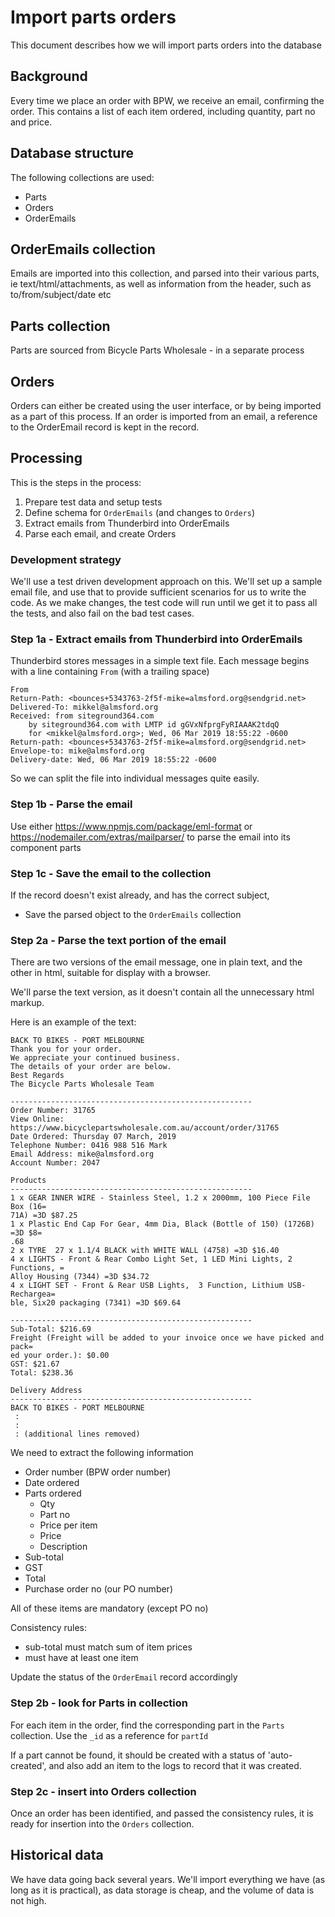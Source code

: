 # Import parts orders

This document describes how we will import parts orders into the database

## Background

Every time we place an order with BPW, we receive an email, confirming the order. This contains a list of each item ordered, including quantity, part no and price.

## Database structure

The following collections are used:

- Parts
- Orders
- OrderEmails

## OrderEmails collection

Emails are imported into this collection, and parsed into their various parts, ie text/html/attachments, as well as information from the header, such as to/from/subject/date etc

## Parts collection

Parts are sourced from Bicycle Parts Wholesale - in a separate process

## Orders

Orders can either be created using the user interface, or by being imported as a part of this process. If an order is imported from an email, a reference to the OrderEmail record is kept in the record.

## Processing

This is the steps in the process:

1. Prepare test data and setup tests
1. Define schema for `OrderEmails` (and changes to `Orders`)
1. Extract emails from Thunderbird into OrderEmails
1. Parse each email, and create Orders

### Development strategy

We'll use a test driven development approach on this. We'll set up a sample email file, and use that to provide sufficient scenarios for us to write the code. As we make changes, the test code will run until we get it to pass all the tests, and also fail on the bad test cases.

### Step 1a - Extract emails from Thunderbird into OrderEmails

Thunderbird stores messages in a simple text file. Each message begins with a line containing `From` (with a trailing space)

```
From
Return-Path: <bounces+5343763-2f5f-mike=almsford.org@sendgrid.net>
Delivered-To: mikkel@almsford.org
Received: from siteground364.com
	by siteground364.com with LMTP id gGVxNfprgFyRIAAAK2tdqQ
	for <mikkel@almsford.org>; Wed, 06 Mar 2019 18:55:22 -0600
Return-path: <bounces+5343763-2f5f-mike=almsford.org@sendgrid.net>
Envelope-to: mike@almsford.org
Delivery-date: Wed, 06 Mar 2019 18:55:22 -0600
```

So we can split the file into individual messages quite easily.

### Step 1b - Parse the email

Use either https://www.npmjs.com/package/eml-format or https://nodemailer.com/extras/mailparser/ to parse the email into its component parts

### Step 1c - Save the email to the collection

If the record doesn't exist already, and has the correct subject,

- Save the parsed object to the `OrderEmails` collection

### Step 2a - Parse the text portion of the email

There are two versions of the email message, one in plain text, and the other in html, suitable for display with a browser.

We'll parse the text version, as it doesn't contain all the unnecessary html markup.

Here is an example of the text:

```
BACK TO BIKES - PORT MELBOURNE
Thank you for your order.
We appreciate your continued business.
The details of your order are below.
Best Regards
The Bicycle Parts Wholesale Team

------------------------------------------------------
Order Number: 31765
View Online: https://www.bicyclepartswholesale.com.au/account/order/31765
Date Ordered: Thursday 07 March, 2019
Telephone Number: 0416 988 516 Mark
Email Address: mike@almsford.org
Account Number: 2047

Products
------------------------------------------------------
1 x GEAR INNER WIRE - Stainless Steel, 1.2 x 2000mm, 100 Piece File Box (16=
71A) =3D $87.25
1 x Plastic End Cap For Gear, 4mm Dia, Black (Bottle of 150) (1726B) =3D $8=
.68
2 x TYRE  27 x 1.1/4 BLACK with WHITE WALL (4758) =3D $16.40
4 x LIGHTS - Front & Rear Combo Light Set, 1 LED Mini Lights, 2 Functions, =
Alloy Housing (7344) =3D $34.72
4 x LIGHT SET - Front & Rear USB Lights,  3 Function, Lithium USB-Rechargea=
ble, Six20 packaging (7341) =3D $69.64

------------------------------------------------------
Sub-Total: $216.69
Freight (Freight will be added to your invoice once we have picked and pack=
ed your order.): $0.00
GST: $21.67
Total: $238.36

Delivery Address
------------------------------------------------------
BACK TO BIKES - PORT MELBOURNE
 :
 :
 : (additional lines removed)

```

We need to extract the following information

- Order number (BPW order number)
- Date ordered
- Parts ordered
  - Qty
  - Part no
  - Price per item
  - Price
  - Description
- Sub-total
- GST
- Total
- Purchase order no (our PO number)

All of these items are mandatory (except PO no)

Consistency rules:

- sub-total must match sum of item prices
- must have at least one item

Update the status of the `OrderEmail` record accordingly

### Step 2b - look for Parts in collection

For each item in the order, find the corresponding part in the `Parts` collection. Use the `_id` as a reference for `partId`

If a part cannot be found, it should be created with a status of 'auto-created', and also add an item to the logs to record that it was created.

### Step 2c - insert into Orders collection

Once an order has been identified, and passed the consistency rules, it is ready for insertion into the `Orders` collection.

## Historical data

We have data going back several years. We'll import everything we have (as long as it is practical), as data storage is cheap, and the volume of data is not high.
